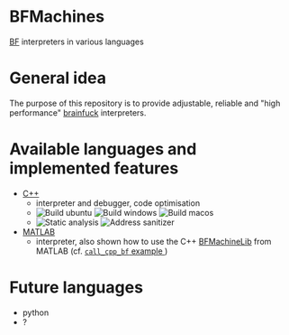 # BFMachines
[BF](https://esolangs.org/wiki/Brainfuck) interpreters in various languages

# General idea
The purpose of this repository is to provide adjustable, reliable and "high performance" [brainfuck](https://esolangs.org/wiki/Brainfuck) interpreters.

# Available languages and implemented features

* [C++](cpp)
    * interpreter and debugger, code optimisation
    * ![Build ubuntu](https://github.com/vil02/BFMachines/workflows/cpp_build_ubuntu_latest/badge.svg) ![Build windows](https://github.com/vil02/BFMachines/workflows/cpp_build_windows_latest/badge.svg) ![Build macos](https://github.com/vil02/BFMachines/workflows/cpp_build_macos_latest/badge.svg)
    * ![Static analysis](https://github.com/vil02/BFMachines/workflows/cpp_static_analysis/badge.svg) ![Address sanitizer](https://github.com/vil02/BFMachines/workflows/cpp_address_sanitizer/badge.svg)
* [MATLAB](matlab) 
    * interpreter, also shown how to use the C++ [BFMachineLib](cpp/BFMachineLib) from MATLAB (cf. [`call_cpp_bf` example ](matlab/examples/call_cpp_bf/run_cpp_bf.m))

# Future languages

* python
* ?
